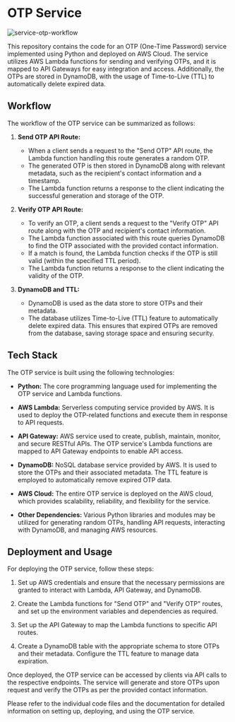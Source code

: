# OTP Service
![service-otp-workflow](https://github.com/ANGADJIT/otp-service/assets/67195682/5e178ddc-297e-437b-a984-b029c49b04c9)

This repository contains the code for an OTP (One-Time Password) service implemented using Python and deployed on AWS Cloud. The service utilizes AWS Lambda functions for sending and verifying OTPs, and it is mapped to API Gateways for easy integration and access. Additionally, the OTPs are stored in DynamoDB, with the usage of Time-to-Live (TTL) to automatically delete expired data.

## Workflow

The workflow of the OTP service can be summarized as follows:

1. **Send OTP API Route:**
   - When a client sends a request to the "Send OTP" API route, the Lambda function handling this route generates a random OTP.
   - The generated OTP is then stored in DynamoDB along with relevant metadata, such as the recipient's contact information and a timestamp.
   - The Lambda function returns a response to the client indicating the successful generation and storage of the OTP.

2. **Verify OTP API Route:**
   - To verify an OTP, a client sends a request to the "Verify OTP" API route along with the OTP and recipient's contact information.
   - The Lambda function associated with this route queries DynamoDB to find the OTP associated with the provided contact information.
   - If a match is found, the Lambda function checks if the OTP is still valid (within the specified TTL period).
   - The Lambda function returns a response to the client indicating the validity of the OTP.

3. **DynamoDB and TTL:**
   - DynamoDB is used as the data store to store OTPs and their metadata.
   - The database utilizes Time-to-Live (TTL) feature to automatically delete expired data. This ensures that expired OTPs are removed from the database, saving storage space and ensuring security.

## Tech Stack

The OTP service is built using the following technologies:

- **Python:** The core programming language used for implementing the OTP service and Lambda functions.

- **AWS Lambda:** Serverless computing service provided by AWS. It is used to deploy the OTP-related functions and execute them in response to API requests.

- **API Gateway:** AWS service used to create, publish, maintain, monitor, and secure RESTful APIs. The OTP service's Lambda functions are mapped to API Gateway endpoints to enable API access.

- **DynamoDB:** NoSQL database service provided by AWS. It is used to store the OTPs and their associated metadata. The TTL feature is employed to automatically remove expired OTP data.

- **AWS Cloud:** The entire OTP service is deployed on the AWS cloud, which provides scalability, reliability, and flexibility for the service.

- **Other Dependencies:** Various Python libraries and modules may be utilized for generating random OTPs, handling API requests, interacting with DynamoDB, and managing AWS resources.

## Deployment and Usage

For deploying the OTP service, follow these steps:

1. Set up AWS credentials and ensure that the necessary permissions are granted to interact with Lambda, API Gateway, and DynamoDB.

2. Create the Lambda functions for "Send OTP" and "Verify OTP" routes, and set up the environment variables and dependencies as required.

3. Set up the API Gateway to map the Lambda functions to specific API routes.

4. Create a DynamoDB table with the appropriate schema to store OTPs and their metadata. Configure the TTL feature to manage data expiration.

Once deployed, the OTP service can be accessed by clients via API calls to the respective endpoints. The service will generate and store OTPs upon request and verify the OTPs as per the provided contact information.

Please refer to the individual code files and the documentation for detailed information on setting up, deploying, and using the OTP service.
